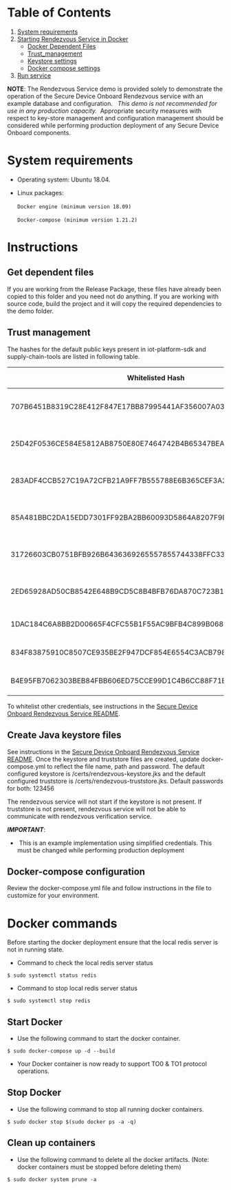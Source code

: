 # Table of Contents
1. [System requirements](#system-requirements)
1. [Starting Rendezvous Service in Docker](#instructions)
    * [Docker Dependent Files](#get-dependent-files)
    * [Trust_management](#trust-management)
    * [Keystore settings](#create-java-keystore-files)
    * [Docker compose settings](#docker-compose-configuration)
1. [Run service](#docker-commands)

**NOTE**: The Rendezvous Service demo is provided solely to demonstrate the operation of the Secure Device Onboard Rendezvous service with an example database and configuration.   _This demo is not recommended for use in any production capacity._  Appropriate security measures with respect to key-store management and configuration management should be considered while performing production deployment of any Secure Device Onboard components.

# System requirements

* Operating system: Ubuntu 18.04.

*  Linux packages:<br/><br/>
`Docker engine (minimum version 18.09)`<br/><br/>
`Docker-compose (minimum version 1.21.2)`<br/>

# Instructions

## Get dependent files
If you are working from the Release Package, these files have already been copied to this folder and you need not do anything.
If you are working with source code, build the project and it will copy the required dependencies to the demo folder.

## Trust management
The hashes for the default public keys present in iot-platform-sdk and supply-chain-tools are listed in following table.

| Whitelisted Hash | SDO Component |
| --- | --- |
| 707B6451B8319C28E412F847E17BB87995441AF356007A03A3A4AC7745A5223D | Supply Chain Toolkit - Manufacturer ECDSA 256 |
| 25D42F0536CE584E5812AB8750E80E7464742B4B65347BEA90AD4BBC71D3FFA6 | Supply Chain Toolkit - Manufacturer ECDSA 384 |
| 283ADF4CCB527C19A72CFB21A9FF7B555788E6B365CEF3A26C6B876EE0FFE017 | Supply Chain Toolkit - Manufacturer RSA 2048 |
| 85A481BBC2DA15EDD7301FF92BA2BB60093D5864A8207F9D78A399B32AB4CFF4 | Supply Chain Toolkit - Reseller ECDSA 256 |
| 31726603CB0751BFB926B6436369265557855744338FFC3307693E0D14D5241D | Supply Chain Toolkit - Reseller ECDSA 384 |
| 2ED65928AD50CB8542E648B9CD5C8B4BFB76DA870C723B16464F49F5140F7098 | Supply Chain Toolkit - Reseller RSA 2048 |
| 1DAC184C6A8BB2D00665F4CFC55B1F55AC9BFB4C899B06827C0C1990A1A0F74C | IOT Platform SDK - ECDSA 256 |
| 834F83875910C8507CE935BE2F947DCF854E6554C3ACB79893ACF91220EA5D8B | IOT Platform SDK - ECDSA 384 |
| B4E95FB7062303BEB84FBB606ED75CCE99D1C4B6CC88F71E65286CAD7C74F3A5 | IOT Platform SDK - RSA 2048 |

To whitelist other credentials, see instructions in the [Secure Device Onboard Rendezvous Service README](https://github.com/secure-device-onboard/rendezvous-service/#trust-management).

## Create Java keystore files
See instructions in the [Secure Device Onboard Rendezvous Service README](https://github.com/secure-device-onboard/rendezvous-service/#generate-keystores). Once the keystore and truststore files are created, update docker-compose.yml to reflect the file name, path and password. The default configured keystore is /certs/rendezvous-keystore.jks and the default configured truststore is /certs/rendezvous-truststore.jks. Default passwords for both: 123456

The rendezvous service will not start if the keystore is not present. If truststore is not present, rendezvous service will not be able to communicate with rendezvous verification service.

***IMPORTANT***:

-  This is an example implementation using simplified credentials. This must be changed while performing production deployment

## Docker-compose configuration
Review the docker-compose.yml file and follow instructions in the file to customize for your environment.

# Docker commands

Before starting the docker deployment ensure that the local redis server is not in running state.
* Command to check the local redis server status
```
$ sudo systemctl status redis
```
* Command to stop local redis server status
```
$ sudo systemctl stop redis
```

## Start Docker
* Use the following command to start the docker container.
```
$ sudo docker-compose up -d --build
```
* Your Docker container is now ready to support TO0 & TO1 protocol operations.

## Stop Docker

* Use the following command to stop all running docker containers.
```
$ sudo docker stop $(sudo docker ps -a -q)
```

## Clean up containers

* Use the following command to delete all the docker artifacts. (Note: docker containers must be stopped before deleting them)
```
$ sudo docker system prune -a
```
